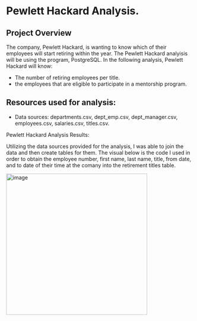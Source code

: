 # Pewlett Hackard Analysis.

## Project Overview 

The company, Pewlett Hackard, is wanting to know which of their employees will start retiring within the year. The Pewlett Hackard analyisis will be using the program, PostgreSQL. In the following analysis, Pewlett Hackard will know:
  - The number of retiring employees per title.
  - the employees that are eligible to participate in a mentorship program.

## Resources used for analysis:
- Data sources: departments.csv, dept_emp.csv, dept_manager.csv, employees.csv, salaries.csv, titles.csv.

Pewlett Hackard Analysis Results:

Utilizing the data sources provided for the analysis, I was able to join the data and then create tables for them. The visual below is the code I used in order to obtain the employee number, first name, last name, title, from date, and to date of their time at the comany into the retirement titles table. 



<img width="380" alt="image" src="https://user-images.githubusercontent.com/107371010/193962374-cf01ec6d-896b-4377-9284-53f6c27926e3.png">
